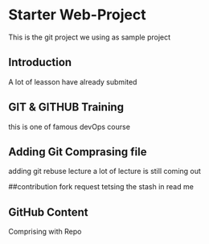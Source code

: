 # Starter Web-Project
This is the git project we using as sample project


## Introduction
A lot of leasson have already submited

## GIT & GITHUB Training
this is one of famous devOps course

## Adding Git Comprasing file
adding git rebuse lecture
a lot of lecture is still coming out 


##contribution
fork request
tetsing the stash in read me


## GitHub Content 
Comprising with Repo
